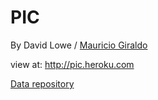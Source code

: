 # PIC

By David Lowe / [Mauricio Giraldo](https://github.com/mgiraldo)

view at: http://pic.heroku.com

[Data repository](https://github.com/nypl/pic-data)